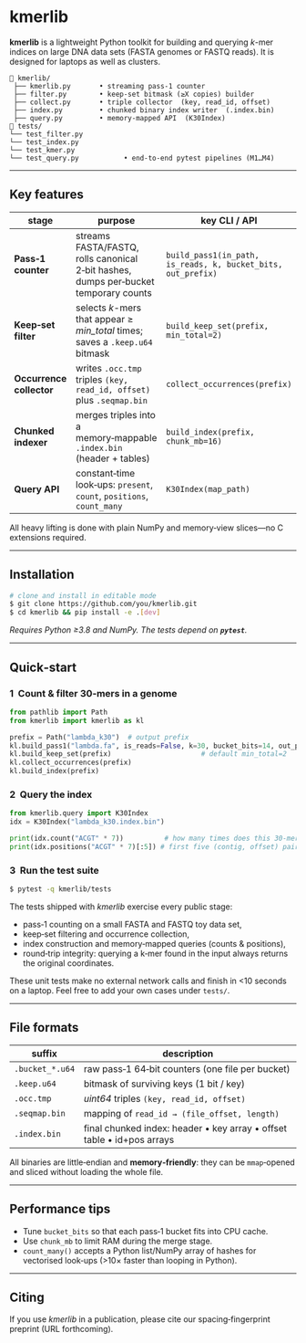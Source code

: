 # kmerlib

**kmerlib** is a lightweight Python toolkit for building and querying *k*-mer indices on large DNA data sets (FASTA genomes or FASTQ reads).  It is designed for laptops as well as clusters.

```
📂 kmerlib/
 ├── kmerlib.py       • streaming pass‑1 counter
 ├── filter.py        • keep‑set bitmask (≥X copies) builder
 ├── collect.py       • triple collector  (key, read_id, offset)
 ├── index.py         • chunked binary index writer  (.index.bin)
 ├── query.py         • memory‑mapped API  (K30Index)
📂 tests/
└── test_filter.py
└── test_index.py
└── test_kmer.py
└── test_query.py           • end‑to‑end pytest pipelines (M1…M4)
```

---

## Key features

| stage                    | purpose                                                                              | key CLI / API                                                |
| ------------------------ | ------------------------------------------------------------------------------------ | ------------------------------------------------------------ |
| **Pass‑1 counter**       | streams FASTA/FASTQ, rolls canonical 2‑bit hashes, dumps per‑bucket temporary counts | `build_pass1(in_path, is_reads, k, bucket_bits, out_prefix)` |
| **Keep‑set filter**      | selects *k*-mers that appear ≥ *min\_total* times; saves a `.keep.u64` bitmask       | `build_keep_set(prefix, min_total=2)`                        |
| **Occurrence collector** | writes `.occ.tmp` triples `(key, read_id, offset)` plus `.seqmap.bin`                | `collect_occurrences(prefix)`                                |
| **Chunked indexer**      | merges triples into a memory‑mappable `.index.bin` (header + tables)                 | `build_index(prefix, chunk_mb=16)`                           |
| **Query API**            | constant‑time look‑ups: `present`, `count`, `positions`, `count_many`                | `K30Index(map_path)`                                         |

All heavy lifting is done with plain NumPy and memory‑view slices—no C extensions required.

---

## Installation

```bash
# clone and install in editable mode
$ git clone https://github.com/you/kmerlib.git
$ cd kmerlib && pip install -e .[dev]
```

*Requires Python ≥3.8 and NumPy.  The tests depend on **`pytest`**.*

---

## Quick‑start

### 1  Count & filter 30‑mers in a genome

```python
from pathlib import Path
from kmerlib import kmerlib as kl

prefix = Path("lambda_k30")  # output prefix
kl.build_pass1("lambda.fa", is_reads=False, k=30, bucket_bits=14, out_prefix=prefix)
kl.build_keep_set(prefix)                      # default min_total=2
kl.collect_occurrences(prefix)
kl.build_index(prefix)
```

### 2  Query the index

```python
from kmerlib.query import K30Index
idx = K30Index("lambda_k30.index.bin")

print(idx.count("ACGT" * 7))          # how many times does this 30‑mer occur?
print(idx.positions("ACGT" * 7)[:5]) # first five (contig, offset) pairs
```

### 3  Run the test suite

```bash
$ pytest -q kmerlib/tests
```

The tests shipped with *kmerlib* exercise every public stage:

- pass‑1 counting on a small FASTA and FASTQ toy data set,
- keep‑set filtering and occurrence collection,
- index construction and memory‑mapped queries (counts & positions),
- round‑trip integrity: querying a k‑mer found in the input always returns the original coordinates.

These unit tests make no external network calls and finish in <10 seconds on a laptop.  Feel free to add your own cases under `tests/`.

---

## File formats

| suffix          | description                                                            |
| --------------- | ---------------------------------------------------------------------- |
| `.bucket_*.u64` | raw pass‑1 64‑bit counters (one file per bucket)                       |
| `.keep.u64`     | bitmask of surviving keys (1 bit / key)                                |
| `.occ.tmp`      | *uint64* triples `(key, read_id, offset)`                              |
| `.seqmap.bin`   | mapping of `read_id → (file_offset, length)`                           |
| `.index.bin`    | final chunked index: header • key array • offset table • id+pos arrays |

All binaries are little‑endian and **memory‑friendly**: they can be `mmap`‑opened and sliced without loading the whole file.

---

## Performance tips

- Tune `bucket_bits` so that each pass‑1 bucket fits into CPU cache.
- Use `chunk_mb` to limit RAM during the merge stage.
- `count_many()` accepts a Python list/NumPy array of hashes for vectorised look‑ups (>10× faster than looping in Python).

---

## Citing

If you use *kmerlib* in a publication, please cite our spacing‑fingerprint preprint (URL forthcoming).

